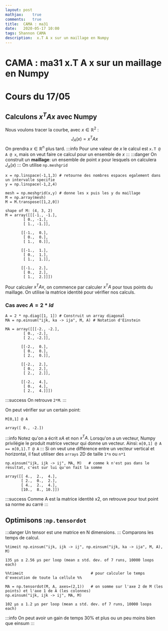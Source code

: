 ```yaml
---
layout: post
mathjax:    true
comments:   true
title:  CAMA : ma31
date:   2020-05-17 10:00
tags: Shannon CAMA
description:  x.T A x sur un maillage en Numpy
---
```


# CAMA : ma31 x.T A x sur un maillage en Numpy
# Cours du 17/05

## Calculons $x^TAx$ avec Numpy
Nous voulons tracer la courbe, avec $x\in\mathbb{R}^2$ :
$$
J_A(x) = x^TAx
$$
On prendra $x\in\mathbb{R}^n$ plus tard.
:::info
Pour une valeur de $x$ le calcul est `x.T @ A @ x`, mais on veut faire ce calcul pour un ensemble de $x$
:::
:::danger
On construit un **maillage**: un ensemble de point $x$ pour lesquels on calculera $J_A(x)$
:::
On utilise `np.meshgrid`
```python=
x = np.linspace(-1,1,3) # retourne des nombres espaces egalement dans un intervalle specifie
y = np.linspace(-1,2,4)

mesh = np.meshgrid(x,y) # donne les x puis les y du maillage
M = np.array(mesh)
M = M.transpose([1,2,0])
```
```
shape of M: (4, 3, 2)
M = array([[[-1., -1.],
        [ 0., -1.],
        [ 1., -1.]],

       [[-1.,  0.],
        [ 0.,  0.],
        [ 1.,  0.]],

       [[-1.,  1.],
        [ 0.,  1.],
        [ 1.,  1.]],

       [[-1.,  2.],
        [ 0.,  2.],
        [ 1.,  2.]]])
```
Pour calculer $x^TAx$, on commence par calculer $x^TA$ pour tous points du maillage. On utilise la matrice identité pour vérifier nos calculs.

### Cas avec $A = 2*Id$
```python=
A = 2 * np.diag([1, 1]) # Construit un array diagonal
MA = np.einsum("ijk, ka -> ija", M, A) # Notation d'Einstein
```
```
MA = array([[[-2., -2.],
        [ 0., -2.],
        [ 2., -2.]],

       [[-2.,  0.],
        [ 0.,  0.],
        [ 2.,  0.]],

       [[-2.,  2.],
        [ 0.,  2.],
        [ 2.,  2.]],

       [[-2.,  4.],
        [ 0.,  4.],
        [ 2.,  4.]]])
```
:::success
On retrouve `2*M`.
:::


On peut vérifier sur un certain point:
```python=
M[0,1] @ A
```
```
array([ 0., -2.])
```
:::info
Notez qu'on a écrit $xA$ et non $x^TA$. Lorsqu'on a un vecteur, Numpy privilégie le produit matrice vecteur qui donne un vecteur. Ainsi: `m[0,1] @ A == m[0,1].T @ A`
:::
Si on veut une différence entre un vecteur vertical et horizontal, il faut utiliser des `arrays` 2D de taille `1*n` ou `n*1`
```python=
np.einsum("ijk, ijk -> ij", MA, M)   # comme k n'est pas dans le résultat, c'est sur lui qu'on fait la somme
```
```
array([[ 4.,  2.,  4.],
       [ 2.,  0.,  2.],
       [ 4.,  2.,  4.],
       [10.,  8., 10.]])
```
:::success
Comme A est la matrice identité x2, on retrouve pour tout point sa norme au carré
:::
## Optimisons :`np.tensordot`
:::danger
Un tensor est une matrice en N dimensions.
:::
Comparons les temps de calcul.
```python=
%timeit np.einsum("ijk, ijk -> ij", np.einsum("ijk, ka -> ija", M, A), M)
```
```
135 µs ± 2.56 µs per loop (mean ± std. dev. of 7 runs, 10000 loops each)
```
```python=
%%timeit                              # pour calculer le temps d'execution de toute la cellule %%

MA = np.tensordot(M, A, axes=(2,1))   # on somme sur l'axe 2 de M (les points) et l'axe 1 de A (les colonnes)
np.einsum("ijk, ijk -> ij", MA, M)   
```
```
102 µs ± 1.2 µs per loop (mean ± std. dev. of 7 runs, 10000 loops each)
```
:::info
On peut avoir un gain de temps 30% et plus ou un peu moins bien que einsum
:::
